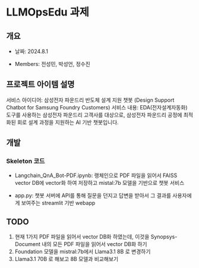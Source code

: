 # LLMOpsEdu 과제

## 개요
* 날짜: 2024.8.1

* Members: 전성민, 박성언, 정수진

## 프로젝트 아이템 설명
서비스 아이디어: 삼성전자 파운드리 반도체 설계 지원 챗봇 (Design Support Chatbot for Samsung Foundry Customers)
서비스 내용:
EDA(전자설계자동화) 도구를 사용하는 삼성전자 파운드리 고객사를 대상으로, 삼성전자 파운드리 공정에 최적화된 회로 설계 과정을 지원하는 AI 기반 챗봇입니다.

## 개발
### Skeleton 코드
* Langchain_QnA_Bot-PDF.ipynb: 랭체인으로 PDF 파일을 읽어서 FAISS vector DB에 vector화 하여 저장하고 mistal:7b 모델을 기반으로 챗봇 서비스

* app.py: 챗봇 서버에 API를 통해 질문을 던지고 답변을 받아서 그 결과를 사용자에게 보여주는 streamlit 기반 webapp

## TODO
1. 현재 1가지 PDF 파일을 읽어서 vector DB화 하였는데, 이것을 Synopsys-Document 내의 모든 PDF 파일을 읽어서 vector DB화 하기
2. Foundation 모델을 mistral:7b에서 Llama3.1 8B 로 변경하기
3. Llama3.1 70B 로 해보고 8B 모델과 비교해보기

